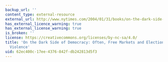 ```yaml
---
backup_url: ''
content_type: external-resource
external_url: http://www.nytimes.com/2004/01/31/books/on-the-dark-side-of-democracy.html?pagewanted=all&src=pm
has_external_licence_warning: true
has_external_license_warning: true
is_broken: ''
license: https://creativecommons.org/licenses/by-nc-sa/4.0/
title: 'On the Dark Side of Democracy: Often, Free Markets and Elections Lead to Ethnic
  Violence'
uid: 62ec400c-17ee-4376-842f-db242813d5f3
---
```

